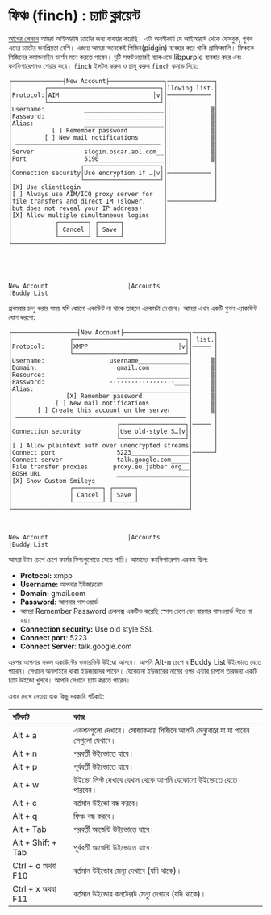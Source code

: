 # ফিঞ্চ \(finch\) : চ্যাট ক্লায়েন্ট

[আগের লেসনে](3.7.5.weechat.md) আমরা আইআরসি চ্যাটের জন্য ব্যবহার করেছি। এটা অনস্বীকার্য যে আইআরসি থেকে ফেসবুক, গুগল এদের চ্যাটের জনপ্রিয়তা বেশি। এজন্য আমরা অনেকেই পিজিন\(pidgin\) ব্যবহার করে থাকি গ্রাফিক্যালি। ফিঞ্চকে পিজিনের কমান্ডলাইন ভার্শন মনে করতে পারেন। দুটি সফটওয়্যারই ব্যাকএন্ডে libpurple ব্যবহার করে এবং কনফিগারেশনও শেয়ার করে। `finch` ইন্সটল করুন ও চালু করুন `finch` কমান্ড দিয়ে:

```text
┌──────────────┤New Account├───────────────┐─────────────┐
│         ┌───────────────────────────────┐│llowing list.│
│Protocol:│AIM                          │v││──────────── │
│         └───────────────────────────────┘││            │
│Username:           ______________________││           ▒│
│Password:           ______________________││           ▒│
│Alias:              ______________________││           ▒│
│           [ ] Remember password          ││           ▒│
│         [ ] New mail notifications       ││           ▒│
│ ──────────────────────────────────────── ││           ▒│
│Server              slogin.oscar.aol.com__││           ▒│
│Port                5190__________________││           ▒│
│                   ┌─────────────────────┐││            │
│Connection security│Use encryption if …│v││──────────── │
│                   └─────────────────────┘│             │
│[X] Use clientLogin                       │             │
│[ ] Always use AIM/ICQ proxy server for   │             │
│file transfers and direct IM (slower,     │─────────────┘
│but does not reveal your IP address)      │
│[X] Allow multiple simultaneous logins    │
│            ┌────────┐ ┌──────┐           │
│            │ Cancel │ │ Save │           │
│            └────────┘ └──────┘           │
└──────────────────────────────────────────┘





New Account                      │Accounts                         │Buddy List
```

প্রথমবার চালু করার সময় যদি কোনো একাউন্ট না থাকে তাহলে এরকমটা দেখাবে। আমরা এখন একটি গুগল এ্যাকাউন্ট যোগ করবো:

```text
┌──────────────────┤New Account├──────────────────┐──────┐
│                ┌───────────────────────────────┐│ list.│
│Protocol:       │XMPP                         │v││───── │
│                └───────────────────────────────┘│      │
│Username:                  username______________│     ▒│
│Domain:                      gmail.com___________│     ▒│
│Resource:                    ____________________│     ▒│
│Password:                  ··················____│     ▒│
│Alias:                     ______________________│     ▒│
│               [X] Remember password             │     ▒│
│            [ ] New mail notifications           │     ▒│
│       [ ] Create this account on the server     │     ▒│
│ ─────────────────────────────────────────────── │      │
│                             ┌──────────────────┐│───── │
│Connection security          │Use old-style S…│v││      │
│                             └──────────────────┘│      │
│[ ] Allow plaintext auth over unencrypted streams│      │
│Connect port                 5223________________│──────┘
│Connect server               talk.google.com_____│
│File transfer proxies       proxy.eu.jabber.org__│
│BOSH URL                     ____________________│
│[X] Show Custom Smileys                          │
│                ┌────────┐ ┌──────┐              │
│                │ Cancel │ │ Save │              │
│                └────────┘ └──────┘              │
└─────────────────────────────────────────────────┘



New Account                      │Accounts                         │Buddy List
```

আমরা ট্যাব চেপে চেপে ফর্মের ফিল্ডগুলোতে যেতে পারি। আমাদের কনফিগারেশন এরকম ছিল:

* **Protocol:** xmpp
* **Username:** আপনার ইউজারনেম
* **Domain:** gmail.com
* **Password:** আপনার পাসওয়ার্ড
* আমরা Remember Password চেকবক্স একটিভ করেছি স্পেস চেপে যেন বারবার পাসওয়ার্ড দিতে না হয়।
* **Connection security:** Use old style SSL
* **Connect port**: 5223
* **Connect Server**: talk.google.com

এরপর আপনার সকল একাউন্টের ওভারভিউ উইণ্ডো আসবে। আপনি Alt-n চেপে ব Buddy List উইন্ডোতে যেতে পারেন। সেখানে অনলাইনে থাকা ইউজারদের পাবেন। যেকোনো ইউজারের নামের ওপর এন্টার চাপলে তারজন্য একটি চ্যাট উইন্ডো খুলবে। আপনি সেখানে চ্যাট করতে পারেন।

এবার দেখে নেওয়া যাক কিছু দরকারি শর্টকাট:

| শর্টকাট | কাজ |
| :--- | :--- |
| Alt + a | একশনগুলো দেখাবে। সোজাকথায় পিজিনে আপনি মেন্যুবারে যা যা পাবেন সেগুলো দেখাবে। |
| Alt + n | পরবর্তী উইন্ডোতে যাবে। |
| Alt + p | পূর্ববর্তী উইন্ডোতে যাবে। |
| Alt + w | উইন্ডো লিস্ট দেখাবে যেখান থেকে আপনি যেকোনো উইন্ডোতে যেতে পারবেন। |
| Alt + c | বর্তমান উইন্ডো বন্ধ করবে। |
| Alt + q | ফিঞ্চ বন্ধ করবে। |
| Alt + Tab | পরবর্তী আর্জেন্ট উইন্ডোতে যাবে। |
| Alt + Shift + Tab | পূর্ববর্তী আর্জেন্ট উইন্ডোতে যাবে। |
| Ctrl + o অথবা F10 | বর্তমান উইন্ডোর মেন্যু দেখাবে \(যদি থাকে\)। |
| Ctrl + x অথবা F11 | বর্তমান উইন্ডোর কনটেক্সট মেন্যু দেখাবে \(যদি থাকে\)। |

